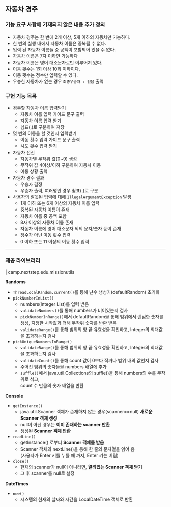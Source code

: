 ## 자동차 경주

### 기능 요구 사항에 기재되지 않은 내용 추가 정의
- 자동차 경주는 한 번에 2개 이상, 5개 이하의 자동차만 가능하다.
- 한 번의 실행 내에서 자동차 이름은 중복될 수 없다.
- 입력 된 자동차 이름들 중 공백이 포함되어 있을 수 없다.
- 자동차 이름은 7자 이하만 가능하다
- 자동차 이름은 영어 대소문자로만 이루어져 있다.
- 이동 횟수는 1회 이상 10회 이하이다.
- 이동 횟수는 정수만 입력할 수 있다.
- 우승한 자동차가 없는 경우 `최종우승자 : 없음` 출력

### 구현 기능 목록
- 경주할 자동차 이름 입력받기
  - 자동차 이름 입력 가이드 문구 출력
  - 자동차 이름 입력 받기
  - 쉼표(,)로 구분하여 저장
- 몇 번의 이동을 할 것인지 입력받기
  - 이동 횟수 입력 가이드 문구 출력
  - 시도 횟수 입력 받기
- 자동차 전진
  - 자동차별 무작위 값(0~9) 생성
  - 무작위 값 4이상/이하 구분하여 자동차 이동
  - 이동 상황 출력
- 자동차 경주 결과
  - 우승자 결정
  - 우승자 출력, 여러명인 경우 쉼표(,)로 구분
- 사용자의 잘못된 입력에 대해 `IllegalArgumentException` 발생
  - 1개 이하 또는 6개 이상의 자동차 이름 입력  
  - 중복된 자동차 이름이 존재
  - 자동차 이름 중 공백 포함
  - 8자 이상의 자동차 이름 존재
  - 자동차 이름에 영어 대소문자 외의 문자/숫자 등이 존재
  - 정수가 아닌 이동 횟수 입력
  - 0 이하 또는 11 이상의 이동 횟수 입력

---

### 제공 라이브러리
| camp.nextstep.edu.missionutils

**Randoms**
- `ThreadLocalRandom.current()`를 통해 난수 생성기(defaultRandom) 초기화
- `pickNumberInList()`
    - numbers(Integer List)를 입력 받음
    - `validateNumbers()`를 통해 numbers가 비어있는지 검사
    - `pickNumberInRange()`에서 defaultRandom을 통해 범위에서 랜덤한 숫자를 생성, 지정한 시작값과 더해 무작위 숫자를 반환 받음
    - `validateRange()`를 통해 범위의 양 끝 유효성을 확인하고, Integer의 최대값을 초과하는지 검사
- `pickUniqueNumbersInRange()`
    - `validateRange()`를 통해 범위의 양 끝 유효성을 확인하고, Integer의 최대값을 초과하는지 검사
    - `validateCount()`를 통해 count 값이 0보다 작거나 범위 내의 값인지 검사
    - 주어진 범위의 숫자들을 numbers 배열에 추가
    - `suffle()`에서 java.util.Collections의 suffle()을 통해 numbers의 수를 무작위로 섞고,  
      count 수 만큼의 숫자 배열을 반환
      
**Console**
- `getInstance()`
    - java.util.Scanner 객체가 존재하지 않는 경우(scanner==null) **새로운 Scanner 객체 생성**
    - null이 아닌 경우는 **이미 존재하는 scanner 반환**
    - 생성된 **Scanner 객체 반환**
- `readLine()`
    - getInstance() 로부터 **Scanner 객체를 받음**
    - Scanner 객체의 nextLine()을 통해 한 줄의 문자열을 읽어 옴  
      (사용자가 Enter 키를 누를 때 까지, Enter 키는 버림)
- `close()`
    - 현재의 scanner가 null이 아니라면, **열려있는 Scanner 객체 닫기**
    - 그 후 scanner를 null로 설정

**DateTimes**
- `now()`
    - 시스템의 현재의 날짜와 시간을 LocalDateTime 객체로 반환
